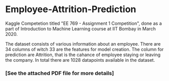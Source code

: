 # Employee-Attrition-Prediction
Kaggle Competetion titled "EE 769 - Assignment 1 Competition", done as a part of Introduction to Machine Learning course at IIT Bombay in March 2020.

The dataset consists of various information about an employee. There are 34 columns of witch 33 are the features for model creation. The column for prediction are Attrition, that is the cahance of employee staying or leaving the company. In total there are 1028 datapoints available in the dataset.

### [See the attached PDF file for more details]
